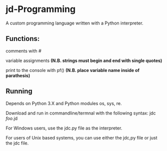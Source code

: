 # jd-Programming
A custom programming language written with a Python interpreter.
<h2>Functions:</h2>
 <p>comments with <em>#</em></p>
 <p>variable assignments <b>(N.B. strings must begin and end with single quotes)</b></p>
 <p>print to the console with pf() <b>(N.B. place variable name inside of parathesis)</b></p>

<h2>Running</h2>
<p>Depends on Python 3.X and Python modules os, sys, re.</p>
<p>Download and run in commandline/termnal with the following syntax: jdc <em>foo</em>.jd</p>

<p>For Windows users, use the jdc.py file as the interpreter.</p>
<p>For users of Unix based systems, you can use either the jdc,py file or just the jdc file.</p>
